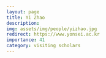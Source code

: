 ```yaml
---
layout: page
title: Yi Zhao
description:
img: assets/img/people/yizhao.jpg
redirect: https://www.yonsei.ac.kr
importance: 41
category: visiting scholars
---
```


